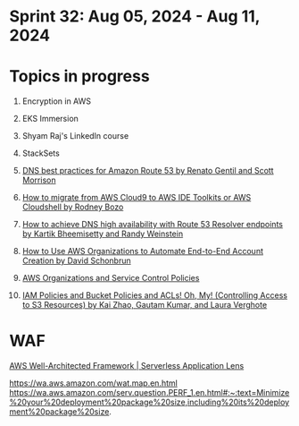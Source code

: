 <h1>Sprint 32: Aug 05, 2024 - Aug 11, 2024</h1>

# Topics in progress

1. Encryption in AWS
2. EKS Immersion
3. Shyam Raj's LinkedIn course
4. StackSets

1. [DNS best practices for Amazon Route 53 by Renato Gentil and Scott Morrison](https://aws.amazon.com/blogs/networking-and-content-delivery/dns-best-practices-for-amazon-route-53/)

2. [How to migrate from AWS Cloud9 to AWS IDE Toolkits or AWS Cloudshell by Rodney Bozo ](https://aws.amazon.com/blogs/devops/how-to-migrate-from-aws-cloud9-to-aws-ide-toolkits-or-aws-cloudshell/)

3. [How to achieve DNS high availability with Route 53 Resolver endpoints by Kartik Bheemisetty and Randy Weinstein](https://aws.amazon.com/blogs/networking-and-content-delivery/how-to-achieve-dns-high-availability-with-route-53-resolver-endpoints/)

4. [How to Use AWS Organizations to Automate End-to-End Account Creation by David Schonbrun](https://aws.amazon.com/blogs/security/how-to-use-aws-organizations-to-automate-end-to-end-account-creation/)

5. [AWS Organizations and Service Control Policies](https://github.com/hamidnazari/workshop-aws-org-scp/tree/step1)

6. [IAM Policies and Bucket Policies and ACLs! Oh, My! (Controlling Access to S3 Resources) by Kai Zhao, Gautam Kumar, and Laura Verghote](https://aws.amazon.com/blogs/security/iam-policies-and-bucket-policies-and-acls-oh-my-controlling-access-to-s3-resources/)

# WAF

[AWS Well-Architected Framework | Serverless Application Lens](https://www.youtube.com/watch?v=2SpmQKsgcOU)

https://wa.aws.amazon.com/wat.map.en.html
https://wa.aws.amazon.com/serv.question.PERF_1.en.html#:~:text=Minimize%20your%20deployment%20package%20size,including%20its%20deployment%20package%20size.